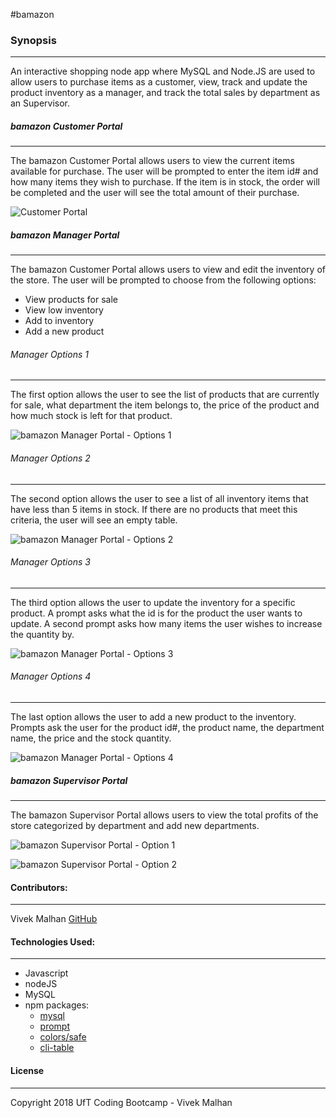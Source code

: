 #bamazon

### Synopsis
***

An interactive shopping node app where MySQL and Node.JS are used to allow users to purchase items as a customer, view, track and update the product inventory as a manager, and track the total sales by department as an Supervisor.

##### bamazon Customer Portal
***

The bamazon Customer Portal allows users to view the current items available for purchase.  The user will be prompted to enter the item id# and how many items they wish to purchase.  If the item is in stock, the order will be completed and the user will see the total amount of their purchase.

![Customer Portal](images/Customer_Level.png)


##### bamazon Manager Portal
***

The bamazon Customer Portal allows users to view and edit the inventory of the store.  The user will be prompted to choose from the following options:
* View products for sale
* View low inventory
* Add to inventory
* Add a new product

###### Manager Options 1
***

The first option allows the user to see the list of products that are currently for sale, what department the item belongs to, the price of the product and how much stock is left for that product.

![bamazon Manager Portal - Options 1](images/Manager-Level-1-Products-for-Sale.png)

###### Manager Options 2
***

The second option allows the user to see a list of all inventory items that have less than 5 items in stock.  If there are no products that meet this criteria, the user will see an empty table.

![bamazon Manager Portal - Options 2](images/images/Manager-Level-2-View-Low-Inventory.png)

###### Manager Options 3
***

The third option allows the user to update the inventory for a specific product.  A prompt asks what the id is for the product the user wants to update.  A second prompt asks how many items the user wishes to increase the quantity by.

![bamazon Manager Portal - Options 3](images/Manager-Level-3-Add-to-Inventory.png)

###### Manager Options 4
***

The last option allows the user to add a new product to the inventory.  Prompts ask the user for the product id#, the product name, the department name, the price and the stock quantity.

![bamazon Manager Portal - Options 4](images/Manager-Level-4-Add-New-Product.png)


##### bamazon Supervisor Portal
***

The bamazon Supervisor Portal allows users to view the total profits of the store categorized by department and add new departments.  

![bamazon Supervisor Portal - Option 1](images/Supervisor-Level-1-Product-Sales-by-Department.png)

![bamazon Supervisor Portal - Option 2](images/Supervisor-Level-2-Create-New-Department.png)


#### Contributors:
***

Vivek Malhan [GitHub](https://github.com/docvvk)



#### Technologies Used:
***

* Javascript
* nodeJS
* MySQL
* npm packages:
	- [mysql](https://github.com/felixge/node-mysql)
	- [prompt](https://github.com/flatiron/prompt)
	- [colors/safe](https://github.com/Marak/colors.js)
	- [cli-table](https://github.com/Automattic/cli-table)



#### License
***

Copyright 2018 UfT Coding Bootcamp - Vivek Malhan


